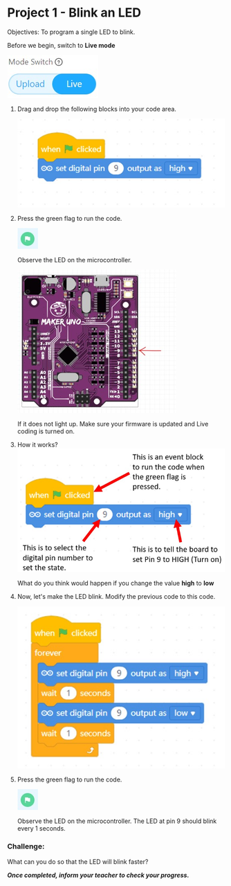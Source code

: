 # Project 1 - Blink an LED

Objectives: To program a single LED to blink.

Before we begin, switch to **Live mode**

![](images/toggle_LiveMode.jpg)

1. Drag and drop the following blocks into your code area.

    ![](images/l1_1_blink.jpg)

2. Press the green flag  to run the code. 

    ![](images/btnGreenFlag.jpg)
    
    Observe the LED on the microcontroller.

    ![](images/l1_2.jpg)

    If it does not light up. Make sure your firmware is updated and Live coding is turned on. 

3. How it works?
    ![](images/l1_3_explanation.jpg)

    What do you think would happen if you change the value **high** to **low**
    
4. Now, let's make the LED blink. Modify the previous code to this code.

    ![](images/l1_3_blinkCode.jpg)

5. Press the green flag  to run the code. 

    ![](images/btnGreenFlag.jpg)
    
    Observe the LED on the microcontroller. The LED at pin 9 should blink every 1 seconds.

### Challenge: 
What can you do so that the LED will blink faster?

***Once completed, inform your teacher to check your progress.***